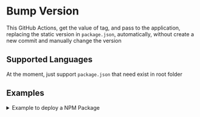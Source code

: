 # Bump Version

This GitHub Actions, get the value of tag, and pass to the application, replacing the static version in `package.json`, automatically, without create a new commit and manually change the version

## Supported Languages

At the moment, just support `package.json` that need exist in root folder

## Examples

<details>
  <summary>Example to deploy a NPM Package</summary>

    ```yaml
    name: Deploy Package to NPM

    on:
      push:
        tags:
          - 'v*.*.*'

    jobs:
      publish_npm:
        name: Publishing to NPM
        runs-on: ubuntu-latest
        steps:
          - uses: actions/checkout@v3

          - name: Setup NodeJs
            uses: actions/setup-node@v3
            with:
              node-version: x.y # Your version that you want use here
              registry-url: https://registry.npmjs.org/
        
          - name: Install Packages
            run: yarn

          - name: Bump Version of package.json
            uses: ramonpaolo/bump-version@v1.0.0
            with: 
              tag: ${{ github.ref_name }} # Accessing the context and get the reference_name, that in this case, is the tag that you created(ex: v1.0.0)

          - run: npm publish
            env:
              NODE_AUTH_TOKEN: ${{ secrets.NPM_TOKEN }} # NPM Token necessary to deploy packages on pipelines CI/CD
    ```
    
</details>
